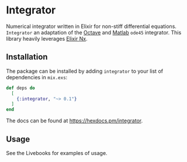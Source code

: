 # Integrator

Numerical integrator written in Elixir for non-stiff differential equations.  `Integrator` 
an adaptation of the [Octave](https://octave.sourceforge.io/octave/function/ode45.html) and 
[Matlab](https://www.mathworks.com/help/matlab/ref/ode45.html) `ode45` integrator. 
This library heavily leverages [Elixir Nx](https://github.com/elixir-nx/nx).

## Installation

The package can be installed by adding `integrator` to your list of dependencies in `mix.exs`:

```elixir
def deps do
  [
    {:integrator, "~> 0.1"}
  ]
end
```

The docs can be found at <https://hexdocs.pm/integrator>.

## Usage

See the Livebooks for examples of usage.

